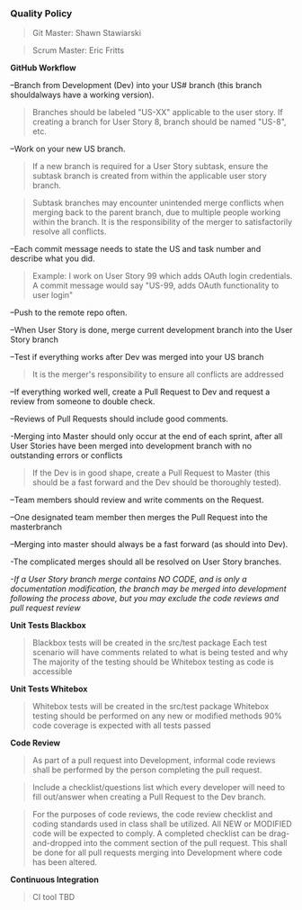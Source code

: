 ### Quality Policy
>Git Master: Shawn Stawiarski 

>Scrum Master: Eric Fritts

**GitHub Workflow** 
 
–Branch from Development (Dev) into your US# branch (this branch shouldalways have a working version).

  >Branches should be labeled "US-XX" applicable to the user story. If creating a branch for User Story 8, branch should be named "US-8", etc.

–Work on your new US branch.

  >If a new branch is required for a User Story subtask, ensure the subtask branch is created from within the applicable user story branch.

  >Subtask branches may encounter unintended merge conflicts when merging back to the parent branch, due to multiple people working within the branch.  It is the responsibility of the merger to satisfactorily resolve all conflicts.

–Each commit message needs to state the US and task number and describe what you did.

  >Example: I work on User Story 99 which adds OAuth login credentials.  A commit message would say "US-99, adds OAuth functionality to user login"

–Push to the remote repo often.

–When User Story is done, merge current development branch into the User Story branch

–Test if everything works after Dev was merged into your US branch

  >It is the merger's responsibility to ensure all conflicts are addressed

–If everything worked well, create a Pull Request to Dev and request a review from someone to double check.

–Reviews of Pull Requests should include good comments.

-Merging into Master should only occur at the end of each sprint, after all User Stories have been merged into development branch with no outstanding errors or conflicts

  >If the Dev is in good shape, create a Pull Request to Master (this should be a fast forward and the Dev should be thoroughly tested).

–Team members should review and write comments on the Request.

–One designated team member then merges the Pull Request into the masterbranch

–Merging into master should always be a fast forward (as should into Dev).

-The complicated merges should all be resolved on User Story branches.

*-If a User Story branch merge contains NO CODE, and is only a documentation modification, the branch may be merged into development following the process above, but you may exclude the code reviews and pull request review*

**Unit Tests Blackbox** 
  > Blackbox tests will be created in the src/test package
  > Each test scenario will have comments related to what is being tested and why
  > The majority of the testing should be Whitebox testing as code is accessible

**Unit Tests Whitebox** 
  > Whitebox tests will be created in the src/test package
  > Whitebox testing should be performed on any new or modified methods
  > 90% code coverage is expected with all tests passed


**Code Review** 
  > As part of a pull request into Development, informal code reviews shall be performed by the person completing the pull request.    

  > Include a checklist/questions list which every developer will need to fill out/answer when creating a Pull Request to the Dev branch.

  > For the purposes of code reviews, the code review checklist and coding standards used in class shall be utilized.  All NEW or MODIFIED code will be expected to comply.  A completed checklist can be drag-and-dropped into the comment section of the pull request.  This shall be done for all pull requests merging into Development where code has been altered.


**Continuous Integration**  
  > CI tool TBD